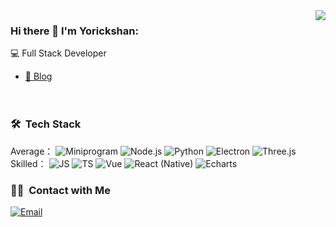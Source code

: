 <img align='right' src="https://github-readme-stats.vercel.app/api?username=yorickshan&show_icons=true&hide_border=true">

### Hi there 👋 I'm Yorickshan:

💻 Full Stack Developer<br>
- [📝 Blog](https://yorickshan.vercel.app/)<br><br><br>

### 🛠 &nbsp;Tech Stack
Average：
![Miniprogram](https://img.shields.io/badge/-Miniprogram-333333?style=flat&logo=wechat)
![Node.js](https://img.shields.io/badge/-Node-333333?style=flat&logo=node.js)
![Python](https://img.shields.io/badge/-Python-333333?style=flat&logo=python)
![Electron](https://img.shields.io/badge/-Electron-333333?style=flat&logo=electron)
![Three.js](https://img.shields.io/badge/-Three.js-333333?style=flat&logo=three.js)
<br>
Skilled：
![JS](https://img.shields.io/badge/-JS-333333?style=flat&logo=javascript)
![TS](https://img.shields.io/badge/-TS-333333?style=flat&logo=typescript)
![Vue](https://img.shields.io/badge/-Vue-333333?style=flat&logo=vue.js)
![React (Native)](https://img.shields.io/badge/-React_(Native)-333333?style=flat&logo=react)
![Echarts](https://img.shields.io/badge/-Echarts-333333?style=flat&logo=Apache-ECharts)

### 🤝🏻 &nbsp;Contact with Me
<a href="mailto:yorickshan@gmail.com"><img alt="Email" src="https://img.shields.io/badge/Email-yorickshan@gmail.com-blue?style=flat-square&logo=gmail"></a>
